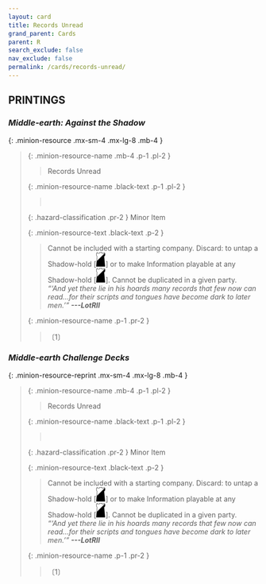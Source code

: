 ```yaml
---
layout: card
title: Records Unread
grand_parent: Cards
parent: R
search_exclude: false
nav_exclude: false
permalink: /cards/records-unread/
---
```


## PRINTINGS


### _Middle-earth: Against the Shadow_

{: .minion-resource .mx-sm-4 .mx-lg-8 .mb-4 }
> {: .minion-resource-name .mb-4 .p-1 .pl-2 }
> > <div class="hazard-mp"></div>
> > <div class="card-name">Records Unread</div>
>
> {: .minion-resource-name .black-text .p-1 .pl-2 }
> > &nbsp;
>
> {: .hazard-classification .pr-2 }
> Minor Item
>
> {: .minion-resource-text .black-text .p-2 }
> > Cannot be included with a starting company. Discard: to untap a Shadow-hold \[![](/assets/images/shadow-hold.svg)] or to make Information playable at any Shadow-hold \[![](/assets/images/shadow-hold.svg)]. Cannot be duplicated in a given party. <br>_“‘And yet there lie in his hoards many records that few now can read...for their scripts and tongues have become dark to later men.’”_ ***---LotRII*** 
> 
> {: .minion-resource-name .p-1 .pr-2 }
> > <div class="card-shield"></div>
> > <div class="card-corruption-white">〔1〕</div>

### _Middle-earth Challenge Decks_

{: .minion-resource-reprint .mx-sm-4 .mx-lg-8 .mb-4 }
> {: .minion-resource-name .mb-4 .p-1 .pl-2 }
> > <div class="hazard-mp"></div>
> > <div class="card-name">Records Unread</div>
>
> {: .minion-resource-name .black-text .p-1 .pl-2 }
> > &nbsp;
>
> {: .hazard-classification .pr-2 }
> Minor Item
>
> {: .minion-resource-text .black-text .p-2 }
> > Cannot be included with a starting company. Discard: to untap a Shadow-hold \[![](/assets/images/shadow-hold.svg)] or to make Information playable at any Shadow-hold \[![](/assets/images/shadow-hold.svg)]. Cannot be duplicated in a given party. <br>_“‘And yet there lie in his hoards many records that few now can read...for their scripts and tongues have become dark to later men.’”_ ***---LotRII*** 
> 
> {: .minion-resource-name .p-1 .pr-2 }
> > <div class="card-shield"></div>
> > <div class="card-corruption-white">〔1〕</div>
